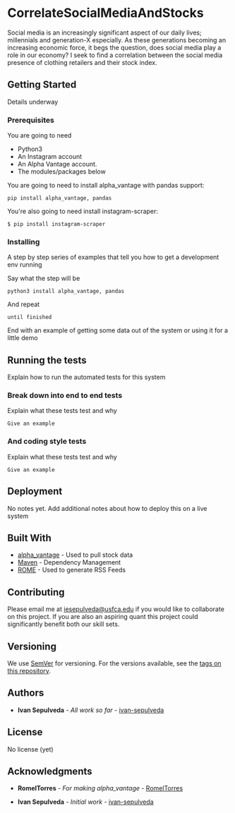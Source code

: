 # CorrelateSocialMediaAndStocks

Social media is an increasingly significant aspect of our daily lives; millennials and generation-X especially. As these generations becoming an increasing economic force, it begs the question, does social media play a role in our economy? I seek to find a correlation between  the social media presence of clothing retailers and their stock index.

## Getting Started

Details underway

### Prerequisites

You are going to need
* Python3
* An Instagram account
* An Alpha Vantage account.
* The modules/packages below

You are going to need to install alpha_vantage with pandas support:

```shell
pip install alpha_vantage, pandas
```

You're also going to need install instagram-scraper:
```shell
$ pip install instagram-scraper
```

### Installing

A step by step series of examples that tell you how to get a development env running

Say what the step will be

```shell
python3 install alpha_vantage, pandas
```


And repeat

```
until finished
```

End with an example of getting some data out of the system or using it for a little demo

## Running the tests

Explain how to run the automated tests for this system

### Break down into end to end tests

Explain what these tests test and why

```
Give an example
```

### And coding style tests

Explain what these tests test and why

```
Give an example
```

## Deployment

No notes yet.
Add additional notes about how to deploy this on a live system

## Built With

* [alpha_vantage](http://www.dropwizard.io/1.0.2/docs/) - Used to pull stock data
* [Maven](https://maven.apache.org/) - Dependency Management
* [ROME](https://rometools.github.io/rome/) - Used to generate RSS Feeds

## Contributing

Please email me at iesepulveda@usfca.edu if you would like to collaborate on this project. If you are also an aspiring quant this project could significantly benefit both our skill sets.

## Versioning

We use [SemVer](http://semver.org/) for versioning. For the versions available, see the [tags on this repository](https://github.com/your/project/tags). 

## Authors

* **Ivan Sepulveda** - *All work so far* - [ivan-sepulveda](https://github.com/ivan-sepulveda)

## License

No license (yet)

## Acknowledgments

* **RomelTorres** - *For making alpha_vantage* - [RomelTorres](https://github.com/RomelTorres/alpha_vantage)

* **Ivan Sepulveda** - *Initial work* - [ivan-sepulveda](https://github.com/ivan-sepulveda)

